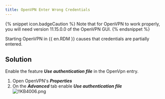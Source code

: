 ```yaml
---
title: OpenVPN Enter Wrong Credentials
---
```

{% snippet icon.badgeCaution %}
Note that for OpenVPN to work properly, you will need version 11.15.0.0 of the OpenVPN GUI.
{% endsnippet %}  

Starting OpenVPN in {{ en.RDM }} causes that credentials are partially entered.
## Solution
Enable the feature ***Use authentication file*** in the OpenVpn entry.  

1. Open OpenVPN's ***Properties***
1. On the ***Advanced*** tab enable ***Use authentication file***  
![!!KB4006.png](https://webdevolutions.azureedge.net/docs/en/kb/KB4006.png)
